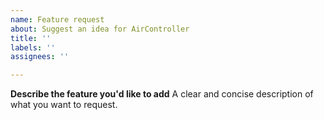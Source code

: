 ```yaml
---
name: Feature request
about: Suggest an idea for AirController
title: ''
labels: ''
assignees: ''

---
```


**Describe the feature you'd like to add**
A clear and concise description of what you want to request.
